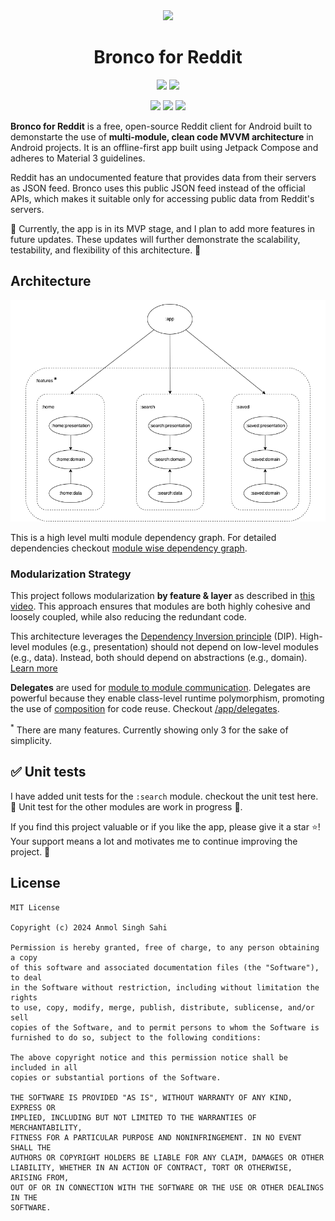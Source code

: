 <div align="center">
  <a href=""><img width="200" src="https://www.svgrepo.com/show/34625/trot-horse-outline.svg"></a>
  <h1>Bronco for Reddit</h1>
</div>

<p align="center">
  <a href="https://www.android.com"><img src="https://forthebadge.com/images/badges/built-for-android.svg"></a>
  <a href="https://www.github.com/sahianmol1"><img src="https://forthebadge.com/images/badges/built-with-love.svg"/></a>
</p>

<p align = "center">
  <img src="https://github.com/sahianmol1/Bronco-for-Reddit/actions/workflows/run-tests.yml/badge.svg" />
  <img src="https://img.shields.io/badge/License-MIT-blue.svg" />
  <img src="https://img.shields.io/github/stars/sahianmol1/Bronco-for-Reddit?logo=star" />
<!-- ![Android-CI Actions Status](https://github.com/sahianmol1/Bronco-for-Reddit/actions/workflows/run-tests/badge.svg)
![GitHub license](https://img.shields.io/badge/License-MIT-blue.svg)](LICENSE)
![GitHub Repo stars](https://img.shields.io/github/stars/sahianmol1/Bronco-for-Reddit?logo=star) -->
</p>

**Bronco for Reddit** is a free, open-source Reddit client for Android built to demonstarte the use of **multi-module, clean code MVVM architecture** in Android projects. It is an offline-first app built using Jetpack Compose and adheres to Material 3 guidelines.

Reddit has an undocumented feature that provides data from their servers as JSON feed. Bronco uses this public JSON feed instead of the official APIs, which makes it suitable only for accessing public data from Reddit's servers.

🚧 Currently, the app is in its MVP stage, and I plan to add more features in future updates. These updates will further demonstrate the scalability, testability, and flexibility of this architecture. 🚧

## Architecture
![Dependency graph](/docs/images/coremodulegraph/high_level_module_graph_2.png)

This is a high level multi module dependency graph. For detailed dependencies checkout [module wise dependency graph](/docs/images/graphs).

### Modularization Strategy

This project follows modularization **by feature & layer** as described in [this video](https://youtu.be/16SwTvzDO0A?si=qHSqHXnW8jSHjitB&t=249). This approach ensures that modules are both highly cohesive and loosely coupled, while also reducing the redundant code.

This architecture leverages the [Dependency Inversion principle](https://en.wikipedia.org/wiki/Dependency_inversion_principle) (DIP). High-level modules (e.g., presentation) should not depend on low-level modules (e.g., data). Instead, both should depend on abstractions (e.g., domain). [<u>Learn more</u>](https://developer.android.com/topic/modularization/patterns#dependency_inversion)

**Delegates** are used for [module to module communication](https://developer.android.com/topic/modularization/patterns#communication). Delegates are powerful because they enable class-level runtime polymorphism, promoting the use of [composition](https://en.wikipedia.org/wiki/Composition_over_inheritance) for code reuse. Checkout [/app/delegates](app/src/main/java/com/anmolsahi/broncoforreddit/delegates).

<sup>*</sup> There are many features. Currently showing only 3 for the sake of simplicity.

## ✅ Unit tests
I have added unit tests for the `:search` module. checkout the unit test here.
<br>🚧 Unit test for the other modules are work in progress 🚧.

If you find this project valuable or if you like the app, please give it a star ⭐️! Your support means a lot and motivates me to continue improving the project. 🙏

## License
```
MIT License

Copyright (c) 2024 Anmol Singh Sahi

Permission is hereby granted, free of charge, to any person obtaining a copy
of this software and associated documentation files (the "Software"), to deal
in the Software without restriction, including without limitation the rights
to use, copy, modify, merge, publish, distribute, sublicense, and/or sell
copies of the Software, and to permit persons to whom the Software is
furnished to do so, subject to the following conditions:

The above copyright notice and this permission notice shall be included in all
copies or substantial portions of the Software.

THE SOFTWARE IS PROVIDED "AS IS", WITHOUT WARRANTY OF ANY KIND, EXPRESS OR
IMPLIED, INCLUDING BUT NOT LIMITED TO THE WARRANTIES OF MERCHANTABILITY,
FITNESS FOR A PARTICULAR PURPOSE AND NONINFRINGEMENT. IN NO EVENT SHALL THE
AUTHORS OR COPYRIGHT HOLDERS BE LIABLE FOR ANY CLAIM, DAMAGES OR OTHER
LIABILITY, WHETHER IN AN ACTION OF CONTRACT, TORT OR OTHERWISE, ARISING FROM,
OUT OF OR IN CONNECTION WITH THE SOFTWARE OR THE USE OR OTHER DEALINGS IN THE
SOFTWARE.
```
